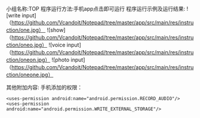小组名称:TOP
程序运行方法:手机app点击即可运行
程序运行示例及运行结果:
![write input]（https://github.com/Vcandoit/Notepad/tree/master/app/src/main/res/instruction/one.jpg） 
![show]（https://github.com/Vcandoit/Notepad/tree/master/app/src/main/res/instruction/oneo.jpg）
![voice input]（https://github.com/Vcandoit/Notepad/tree/master/app/src/main/res/instruction/oneon.jpg）
![photo input]（https://github.com/Vcandoit/Notepad/tree/master/app/src/main/res/instruction/oneone.jpg）
 

其他附加内容:
手机添加的权限：
<!--录音权限-->
    <uses-permission android:name="android.permission.RECORD_AUDIO"/>
    <uses-permission android:name="android.permission.WRITE_EXTERNAL_STORAGE"/>
    

